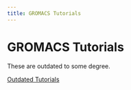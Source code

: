 ```yaml
---
title: GROMACS Tutorials
---
```


# GROMACS Tutorials

These are outdated to some degree.

[Outdated Tutorials](https://www.gromacs.org/Documentation_of_outdated_versions/Tutorials)
